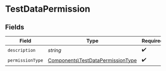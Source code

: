 # TestDataPermission


## Fields

| Field                                                                                  | Type                                                                                   | Required                                                                               | Description                                                                            |
| -------------------------------------------------------------------------------------- | -------------------------------------------------------------------------------------- | -------------------------------------------------------------------------------------- | -------------------------------------------------------------------------------------- |
| `description`                                                                          | *string*                                                                               | :heavy_check_mark:                                                                     | N/A                                                                                    |
| `permissionType`                                                                       | [Components\TestDataPermissionType](../../Models/Components/TestDataPermissionType.md) | :heavy_check_mark:                                                                     | N/A                                                                                    |